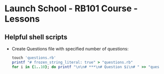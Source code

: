 # Launch School - RB101 Course - Lessons

## Helpful shell scripts
- Create Questions file with specified number of questions:
  
  ```ruby
  touch 'questions.rb'  
  printf "# frozen_string_literal: true" > "questions.rb"
  for i in {1..10}; do printf "\n\n# ***\n# Question $i\n# " >> "questions.rb"; done
  ```